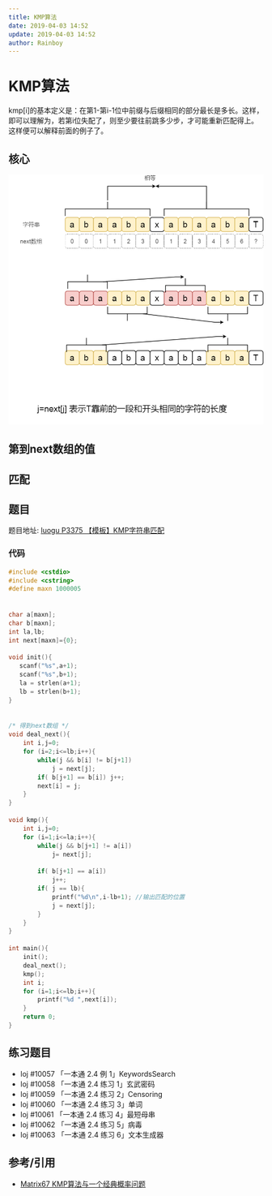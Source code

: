 ```yaml
---
title: KMP算法
date: 2019-04-03 14:52
update: 2019-04-03 14:52
author: Rainboy
---
```


# KMP算法

kmp[i]的基本定义是：在第1-第i-1位中前缀与后缀相同的部分最长是多长。这样，即可以理解为，若第i位失配了，则至少要往前跳多少步，才可能重新匹配得上。这样便可以解释前面的例子了。

## 核心
![](./kmp1.png)

## 第到next数组的值

## 匹配




## 题目

题目地址: [luogu P3375 【模板】KMP字符串匹配](https://www.luogu.org/problemnew/show/P3375)

### 代码

```c
#include <cstdio>
#include <cstring>
#define maxn 1000005


char a[maxn];
char b[maxn];
int la,lb;
int next[maxn]={0};

void init(){
   scanf("%s",a+1);
   scanf("%s",b+1);
   la = strlen(a+1);
   lb = strlen(b+1);
}


/* 得到next数组 */
void deal_next(){
    int i,j=0;
    for (i=2;i<=lb;i++){
        while(j && b[i] != b[j+1])
            j = next[j];
        if( b[j+1] == b[i]) j++;
        next[i] = j;
    }
}

void kmp(){
    int i,j=0;
    for (i=1;i<=la;i++){
        while(j && b[j+1] != a[i])
            j= next[j];

        if( b[j+1] == a[i])
            j++;
        if( j == lb){
            printf("%d\n",i-lb+1); //输出匹配的位置
            j = next[j];
        }
    }
}

int main(){
    init();
    deal_next();
    kmp();
    int i;
    for (i=1;i<=lb;i++){
        printf("%d ",next[i]);
    }
    return 0;
}
```

## 练习题目

 - loj #10057 「一本通 2.4 例 1」KeywordsSearch
 - loj #10058 「一本通 2.4 练习 1」玄武密码
 - loj #10059 「一本通 2.4 练习 2」Censoring
 - loj #10060 「一本通 2.4 练习 3」单词
 - loj #10061 「一本通 2.4 练习 4」最短母串
 - loj #10062 「一本通 2.4 练习 5」病毒
 - loj #10063 「一本通 2.4 练习 6」文本生成器


## 参考/引用

 - [Matrix67 KMP算法与一个经典概率问题](http://www.matrix67.com/blog/archives/366)
